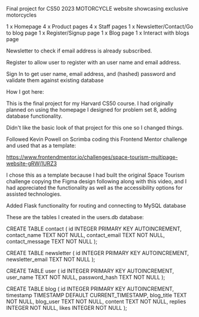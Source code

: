 Final project for CS50 2023
MOTORCYCLE website showcasing exclusive motorcycles

1 x Homepage 4 x Product pages 4 x Staff pages 1 x Newsletter/Contact/Go to blog page 1 x Register/Signup page 1 x Blog page 1 x Interact with blogs page

Newsletter to check if email address is already subscribed.

Register to allow user to register with an user name and email address.

Sign In to get user name, email address, and (hashed) password and validate them against existing database

How I got here:

This is the final project for my Harvard CS50 course. I had originally planned on using the homepage I designed for problem set 8, adding database functionality.

Didn't like the basic look of that project for this one so I changed things.

Followed Kevin Powell on Scrimba coding this Frontend Mentor challenge and used that as a template:

https://www.frontendmentor.io/challenges/space-tourism-multipage-website-gRWj1URZ3

I chose this as a template because I had built the original Space Tourism challenge copying the Figma design following along with this video, and I had appreciated the functionality as well as the accessibility options for assisted technologies.

Added Flask functionality for routing and connecting to MySQL database

These are the tables I created in the users.db database:

CREATE TABLE contact ( id INTEGER PRIMARY KEY AUTOINCREMENT, contact_name TEXT NOT NULL, contact_email TEXT NOT NULL, contact_message TEXT NOT NULL );

CREATE TABLE newsletter ( id INTEGER PRIMARY KEY AUTOINCREMENT, newsletter_email TEXT NOT NULL );

CREATE TABLE user ( id INTEGER PRIMARY KEY AUTOINCREMENT, user_name TEXT NOT NULL, password_hash TEXT NOT NULL );

CREATE TABLE blog ( id INTEGER PRIMARY KEY AUTOINCREMENT, timestamp TIMESTAMP DEFAULT CURRENT_TIMESTAMP, blog_title TEXT NOT NULL, blog_user TEXT NOT NULL, content TEXT NOT NULL, replies INTEGER NOT NULL, likes INTEGER NOT NULL );